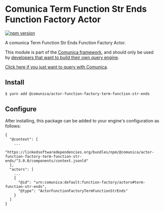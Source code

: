 # Comunica Term Function Str Ends Function Factory Actor

[![npm version](https://badge.fury.io/js/%40comunica%2Factor-function-factory-term-function-str-ends.svg)](https://www.npmjs.com/package/@comunica/actor-function-factory-term-function-str-ends)

A comunica Term Function Str Ends Function Factory Actor.

This module is part of the [Comunica framework](https://github.com/comunica/comunica),
and should only be used by [developers that want to build their own query engine](https://comunica.dev/docs/modify/).

[Click here if you just want to query with Comunica](https://comunica.dev/docs/query/).

## Install

```bash
$ yarn add @comunica/actor-function-factory-term-function-str-ends
```

## Configure

After installing, this package can be added to your engine's configuration as follows:
```text
{
  "@context": [
    ...
    "https://linkedsoftwaredependencies.org/bundles/npm/@comunica/actor-function-factory-term-function-str-ends/^3.0.0/components/context.jsonld"
  ],
  "actors": [
    ...
    {
      "@id": "urn:comunica:default:function-factory/actors#term-function-str-ends",
      "@type": "ActorFunctionFactoryTermFunctionStrEnds"
    }
  ]
}
```
